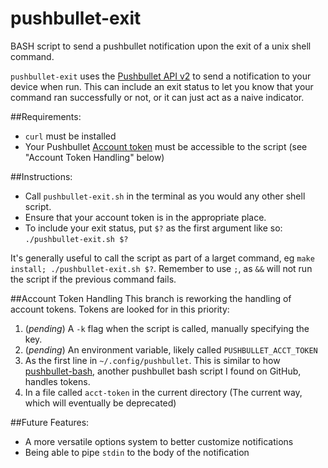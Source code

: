 pushbullet-exit
===============

BASH script to send a pushbullet notification upon the exit of a unix shell command.

`pushbullet-exit` uses the 
[Pushbullet API v2](https://docs.pushbullet.com/v2/pushes/) to send a 
notification to your device when run. This can include an exit status to let
you know that your command ran successfully or not, or it can just act as
a naive indicator.

##Requirements:  
* `curl` must be installed
* Your Pushbullet [Account token](https://www.pushbullet.com/account) must be
  accessible to the script (see "Account Token Handling" below)

##Instructions:  
* Call `pushbullet-exit.sh` in the terminal as you would any other shell script.
* Ensure that your account token is in the appropriate place.
* To include your exit status, put `$?` as the first argument like so:  
`./pushbullet-exit.sh $?`  

It's generally useful to call the script as part of a larget command, eg
`make install; ./pushbullet-exit.sh $?`. Remember to use `;`, as `&&` will
not run the script if the previous command fails.

##Account Token Handling
This branch is reworking the handling of account tokens. Tokens are looked for in this priority: 
1. (*pending*) A `-k` flag when the script is called, manually specifying the key.
2. (*pending*) An environment variable, likely called `PUSHBULLET_ACCT_TOKEN`
3. As the first line in `~/.config/pushbullet`. This is similar to how [pushbullet-bash](https://github.com/Red5d/pushbullet-bash/blob/master/pushbullet), another pushbullet bash script I found on GitHub, handles tokens.
4. In a file called `acct-token` in the current directory (The current way, which will eventually be deprecated)

##Future Features:  
* A more versatile options system to better customize notifications
* Being able to pipe `stdin` to the body of the notification


